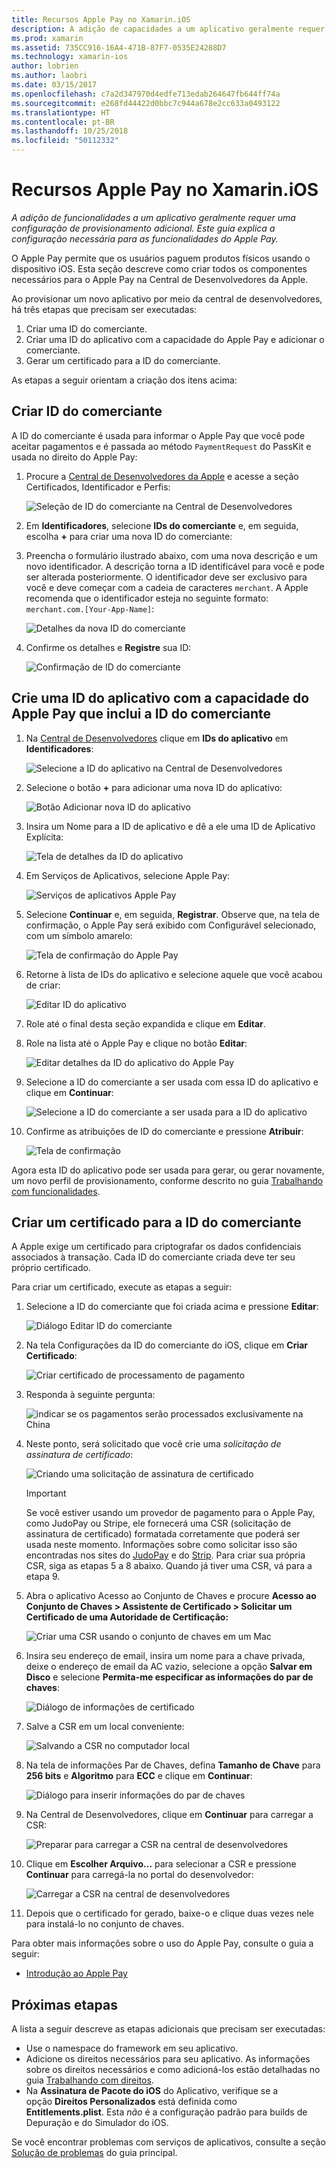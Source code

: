 ```yaml
---
title: Recursos Apple Pay no Xamarin.iOS
description: A adição de capacidades a um aplicativo geralmente requer uma configuração de provisionamento adicional. Este guia explica a configuração necessária para as funcionalidades do Apple Pay.
ms.prod: xamarin
ms.assetid: 735CC916-16A4-471B-87F7-0535E24288D7
ms.technology: xamarin-ios
author: lobrien
ms.author: laobri
ms.date: 03/15/2017
ms.openlocfilehash: c7a2d347970d4edfe713edab264647fb644ff74a
ms.sourcegitcommit: e268fd44422d0bbc7c944a678e2cc633a0493122
ms.translationtype: HT
ms.contentlocale: pt-BR
ms.lasthandoff: 10/25/2018
ms.locfileid: "50112332"
---
```

# <a name="apple-pay-capabilities-in-xamarinios"></a>Recursos Apple Pay no Xamarin.iOS

_A adição de funcionalidades a um aplicativo geralmente requer uma configuração de provisionamento adicional. Este guia explica a configuração necessária para as funcionalidades do Apple Pay._

O Apple Pay permite que os usuários paguem produtos físicos usando o dispositivo iOS. Esta seção descreve como criar todos os componentes necessários para o Apple Pay na Central de Desenvolvedores da Apple.

Ao provisionar um novo aplicativo por meio da central de desenvolvedores, há três etapas que precisam ser executadas:

1.  Criar uma ID do comerciante.
2.  Criar uma ID do aplicativo com a capacidade do Apple Pay e adicionar o comerciante.
3.  Gerar um certificado para a ID do comerciante.

As etapas a seguir orientam a criação dos itens acima:

<a name="merchantid" />

## <a name="create-merchant-id"></a>Criar ID do comerciante

A ID do comerciante é usada para informar o Apple Pay que você pode aceitar pagamentos e é passada ao método `PaymentRequest` do PassKit e usada no direito do Apple Pay:

1.  Procure a [Central de Desenvolvedores da Apple](https://developer.apple.com/account/) e acesse a seção Certificados, Identificador e Perfis: 
 
    ![Seleção de ID do comerciante na Central de Desenvolvedores](apple-pay-capabilities-images/image57.png)

2.  Em **Identificadores**, selecione **IDs do comerciante** e, em seguida, escolha **+** para criar uma nova ID do comerciante:  

3.  Preencha o formulário ilustrado abaixo, com uma nova descrição e um novo identificador. A descrição torna a ID identificável para você e pode ser alterada posteriormente. O identificador deve ser exclusivo para você e deve começar com a cadeia de caracteres `merchant`. A Apple recomenda que o identificador esteja no seguinte formato: `merchant.com.[Your-App-Name]`:
   
    ![Detalhes da nova ID do comerciante](apple-pay-capabilities-images/image58.png)

4.  Confirme os detalhes e **Registre** sua ID: 
    
    ![Confirmação de ID do comerciante](apple-pay-capabilities-images/image59.png)

<a name="appid" />

## <a name="create-an-app-id-with-the-apple-pay-capability-that-includes-the-merchant-id"></a>Crie uma ID do aplicativo com a capacidade do Apple Pay que inclui a ID do comerciante

1.  Na [Central de Desenvolvedores](https://developer.apple.com/account/) clique em **IDs do aplicativo** em **Identificadores**: 
    
    ![Selecione a ID do aplicativo na Central de Desenvolvedores](apple-pay-capabilities-images/image6.png)

2.  Selecione o botão **+** para adicionar uma nova ID do aplicativo: 
   
    ![Botão Adicionar nova ID do aplicativo](apple-pay-capabilities-images/image27.png)

3.  Insira um Nome para a ID de aplicativo e dê a ele uma ID de Aplicativo Explícita:    
   
    ![Tela de detalhes da ID do aplicativo ](apple-pay-capabilities-images/image35.png)

4.  Em Serviços de Aplicativos, selecione Apple Pay:    
  
    ![Serviços de aplicativos Apple Pay](apple-pay-capabilities-images/image36.png)

5.  Selecione **Continuar** e, em seguida, **Registrar**. Observe que, na tela de confirmação, o Apple Pay será exibido com Configurável selecionado, com um símbolo amarelo: 
   
    ![Tela de confirmação do Apple Pay](apple-pay-capabilities-images/image37.png)

6.  Retorne à lista de IDs do aplicativo e selecione aquele que você acabou de criar:  
   
    ![Editar ID do aplicativo](apple-pay-capabilities-images/image38.png)

7.  Role até o final desta seção expandida e clique em **Editar**.
8.  Role na lista até o Apple Pay e clique no botão **Editar**:  
    
    ![Editar detalhes da ID do aplicativo do Apple Pay](apple-pay-capabilities-images/image39.png)

9.  Selecione a ID do comerciante a ser usada com essa ID do aplicativo e clique em **Continuar**:  
    
    ![Selecione a ID do comerciante a ser usada para a ID do aplicativo](apple-pay-capabilities-images/image40.png)

10. Confirme as atribuições de ID do comerciante e pressione **Atribuir**:  
    
    ![Tela de confirmação](apple-pay-capabilities-images/image41.png)

Agora esta ID do aplicativo pode ser usada para gerar, ou gerar novamente, um novo perfil de provisionamento, conforme descrito no guia [Trabalhando com funcionalidades](~/ios/deploy-test/provisioning/capabilities/index.md). 

<a name="certificate" />

## <a name="create-a-certificate-for-your-merchant-id"></a>Criar um certificado para a ID do comerciante

A Apple exige um certificado para criptografar os dados confidenciais associados à transação. Cada ID do comerciante criada deve ter seu próprio certificado. 

Para criar um certificado, execute as etapas a seguir:

1.  Selecione a ID do comerciante que foi criada acima e pressione **Editar**: 
    
    ![Diálogo Editar ID do comerciante](apple-pay-capabilities-images/image42.png)

2.  Na tela Configurações da ID do comerciante do iOS, clique em **Criar Certificado**: 
   
    ![Criar certificado de processamento de pagamento](apple-pay-capabilities-images/image43.png)

3.  Responda à seguinte pergunta: 

    ![indicar se os pagamentos serão processados exclusivamente na China](apple-pay-capabilities-images/image44.png)

4.  Neste ponto, será solicitado que você crie uma _solicitação de assinatura de certificado_: 

    ![Criando uma solicitação de assinatura de certificado](apple-pay-capabilities-images/image45.png)
    
    > [!IMPORTANT]
    > Se você estiver usando um provedor de pagamento para o Apple Pay, como JudoPay ou Stripe, ele fornecerá uma CSR (solicitação de assinatura de certificado) formatada corretamente que poderá ser usada neste momento. Informações sobre como solicitar isso são encontradas nos sites do [JudoPay](https://www.judopay.com/docs/version-52/apple-pay/getting-started/#create-an-apple-pay-certificate) e do [Strip](https://stripe.com/docs/apple-pay/apps#csr). Para criar sua própria CSR, siga as etapas 5 a 8 abaixo. Quando já tiver uma CSR, vá para a etapa 9.

5.  Abra o aplicativo Acesso ao Conjunto de Chaves e procure **Acesso ao Conjunto de Chaves > Assistente de Certificado > Solicitar um Certificado de uma Autoridade de Certificação:** 

     ![Criar uma CSR usando o conjunto de chaves em um Mac](apple-pay-capabilities-images/image46.png)

6.  Insira seu endereço de email, insira um nome para a chave privada, deixe o endereço de email da AC vazio, selecione a opção **Salvar em Disco** e selecione **Permita-me especificar as informações do par de chaves**:

     ![Diálogo de informações de certificado](apple-pay-capabilities-images/image47.png)

7.  Salve a CSR em um local conveniente: 

     ![Salvando a CSR no computador local](apple-pay-capabilities-images/image48.png)

8.  Na tela de informações Par de Chaves, defina **Tamanho de Chave** para **256 bits** e **Algoritmo** para **ECC** e clique em **Continuar**:

     ![Diálogo para inserir informações do par de chaves](apple-pay-capabilities-images/image49.png)

9.  Na Central de Desenvolvedores, clique em **Continuar** para carregar a CSR: 

     ![Preparar para carregar a CSR na central de desenvolvedores](apple-pay-capabilities-images/image50.png)

10. Clique em **Escolher Arquivo...** para selecionar a CSR e pressione **Continuar** para carregá-la no portal do desenvolvedor: 

     ![Carregar a CSR na central de desenvolvedores](apple-pay-capabilities-images/image51.png)

11. Depois que o certificado for gerado, baixe-o e clique duas vezes nele para instalá-lo no conjunto de chaves.

Para obter mais informações sobre o uso do Apple Pay, consulte o guia a seguir:

*   [Introdução ao Apple Pay](~/ios/platform/apple-pay.md)

## <a name="next-steps"></a>Próximas etapas
 
A lista a seguir descreve as etapas adicionais que precisam ser executadas:

* Use o namespace do framework em seu aplicativo.
* Adicione os direitos necessários para seu aplicativo. As informações sobre os direitos necessários e como adicioná-los estão detalhadas no guia [Trabalhando com direitos](~/ios/deploy-test/provisioning/entitlements.md).
* Na **Assinatura de Pacote do iOS** do Aplicativo, verifique se a opção **Direitos Personalizados** está definida como **Entitlements.plist**. Esta _não_ é a configuração padrão para builds de Depuração e do Simulador do iOS.

Se você encontrar problemas com serviços de aplicativos, consulte a seção [Solução de problemas](~/ios/deploy-test/provisioning/capabilities/index.md) do guia principal.